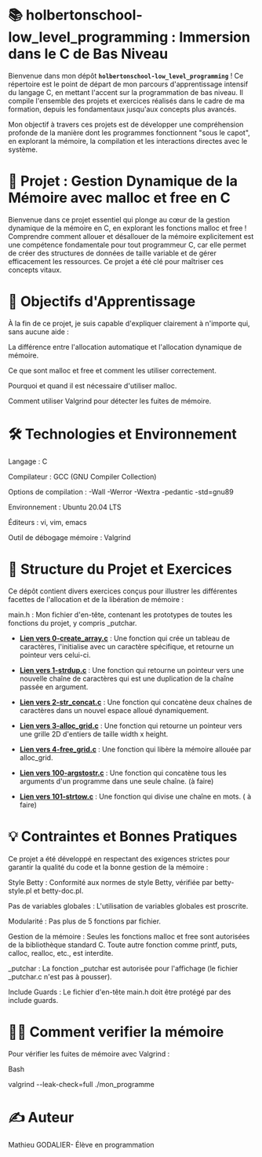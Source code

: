 # 📚 holbertonschool-low_level_programming : Immersion dans le C de Bas Niveau

Bienvenue dans mon dépôt **`holbertonschool-low_level_programming`** ! Ce répertoire est le point de départ de mon parcours d'apprentissage intensif du langage C, en mettant l'accent sur la programmation de bas niveau. Il compile l'ensemble des projets et exercices réalisés dans le cadre de ma formation, depuis les fondamentaux jusqu'aux concepts plus avancés.

Mon objectif à travers ces projets est de développer une compréhension profonde de la manière dont les programmes fonctionnent "sous le capot", en explorant la mémoire, la compilation et les interactions directes avec le système.

# 💾 Projet : Gestion Dynamique de la Mémoire avec malloc et free en C
Bienvenue dans ce projet essentiel qui plonge au cœur de la gestion dynamique de la mémoire en C, en explorant les fonctions malloc et free ! Comprendre comment allouer et désallouer de la mémoire explicitement est une compétence fondamentale pour tout programmeur C, car elle permet de créer des structures de données de taille variable et de gérer efficacement les ressources. Ce projet a été clé pour maîtriser ces concepts vitaux.

# 🎯 Objectifs d'Apprentissage
À la fin de ce projet, je suis capable d'expliquer clairement à n'importe qui, sans aucune aide :

La différence entre l'allocation automatique et l'allocation dynamique de mémoire.

Ce que sont malloc et free et comment les utiliser correctement.

Pourquoi et quand il est nécessaire d'utiliser malloc.

Comment utiliser Valgrind pour détecter les fuites de mémoire.

# 🛠️ Technologies et Environnement
Langage : C

Compilateur : GCC (GNU Compiler Collection)

Options de compilation : -Wall -Werror -Wextra -pedantic -std=gnu89

Environnement : Ubuntu 20.04 LTS

Éditeurs : vi, vim, emacs

Outil de débogage mémoire : Valgrind

# 📖 Structure du Projet et Exercices
Ce dépôt contient divers exercices conçus pour illustrer les différentes facettes de l'allocation et de la libération de mémoire :

main.h : Mon fichier d'en-tête, contenant les prototypes de toutes les fonctions du projet, y compris _putchar.

* **[Lien vers 0-create_array.c](https://github.com/Mathieu7483/holbertonschool-low_level_programming/blob/main/malloc_free/0-create_array.c)** : Une fonction qui crée un tableau de caractères, l'initialise avec un caractère spécifique, et retourne un pointeur vers celui-ci.

* **[Lien vers 1-strdup.c](https://github.com/Mathieu7483/holbertonschool-low_level_programming/blob/main/malloc_free/1-strdup.c)** : Une fonction qui retourne un pointeur vers une nouvelle chaîne de caractères qui est une duplication de la chaîne passée en argument.

* **[Lien vers 2-str_concat.c](https://github.com/Mathieu7483/holbertonschool-low_level_programming/blob/main/malloc_free/2-str_concat.c)** : Une fonction qui concatène deux chaînes de caractères dans un nouvel espace alloué dynamiquement.

* **[Lien vers 3-alloc_grid.c](https://github.com/Mathieu7483/holbertonschool-low_level_programming/blob/main/malloc_free/3-alloc_grid.c)** : Une fonction qui retourne un pointeur vers une grille 2D d'entiers de taille width x height.

* **[Lien vers 4-free_grid.c](https://github.com/Mathieu7483/holbertonschool-low_level_programming/blob/main/malloc_free/4-free_grid.c)** : Une fonction qui libère la mémoire allouée par alloc_grid.

* **[Lien vers 100-argstostr.c]()** : Une fonction qui concatène tous les arguments d'un programme dans une seule chaîne. (à faire)

* **[Lien vers 101-strtow.c]()** : Une fonction qui divise une chaîne en mots. ( à faire)


# 💡 Contraintes et Bonnes Pratiques
Ce projet a été développé en respectant des exigences strictes pour garantir la qualité du code et la bonne gestion de la mémoire :

Style Betty : Conformité aux normes de style Betty, vérifiée par betty-style.pl et betty-doc.pl.

Pas de variables globales : L'utilisation de variables globales est proscrite.

Modularité : Pas plus de 5 fonctions par fichier.

Gestion de la mémoire : Seules les fonctions malloc et free sont autorisées de la bibliothèque standard C. Toute autre fonction comme printf, puts, calloc, realloc, etc., est interdite.

_putchar : La fonction _putchar est autorisée pour l'affichage (le fichier _putchar.c n'est pas à pousser).

Include Guards : Le fichier d'en-tête main.h doit être protégé par des include guards.

# 👨‍💻 Comment verifier la mémoire
Pour vérifier les fuites de mémoire avec Valgrind :

Bash

valgrind --leak-check=full ./mon_programme

# ✍️ Auteur
Mathieu GODALIER- Élève en programmation
